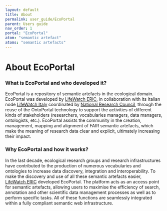```yaml
---
layout: default
title: About
permalink: user_guide/EcoPortal
parent: Users guide
nav_order: 1
portal: "EcoPortal"
atom: "semantic artefact"
atoms: "semantic artefacts"
---
```


# About EcoPortal

### What is EcoPortal and who developed it?
EcoPortal is a repository of semantic artefacts in the ecological domain. EcoPortal was developed by [LifeWatch ERIC](https://www.lifewatch.eu/), in collaboration with its Italian node [LifeWatch Italy](https://www.lifewatchitaly.eu/) coordinated by [National Research Council](https://www.cnr.it/), through the reuse of the OntoPortal technology to support the activities of different kinds of stakeholders (researchers, vocabularies managers, data managers, ontologists, etc.). EcoPortal assists the community in the creation, management, mapping and alignment of FAIR semantic artefacts, which make the meaning of research data clear and explicit, ultimately increasing their impact. 

### Why EcoPortal and how it works?
In the last decade, ecological research groups and research infrastructures have contributed to the production of numerous vocabularies and ontologies to increase data discovery, integration and interoperability. To make the discovery and use of all these semantic artefacts easier, [LifeWatch ERIC](https://www.lifewatch.eu/) developed EcoPortal. The platform acts as an access point for semantic artefacts, allowing users to maximise the efficiency of search, annotation and other scientific data management processes as well as to perform specific tasks. All of these functions are seamlessly integrated within a fully compliant semantic web infrastructure.
